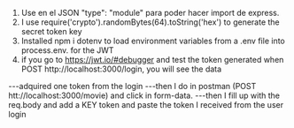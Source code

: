 1. Use en el JSON "type": "module" para poder hacer import de express.
2. I use require('crypto').randomBytes(64).toString('hex') to generate the secret token key
3. Installed npm i dotenv to load environment variables from a .env file into process.env. for the JWT
4. if you go to https://jwt.io/#debugger and test the token generated when POST http://localhost:3000/login, you will see the data 


---adquired one token from the login 
---then I do in postman  (POST htt://localhost:3000/movie) and click in form-data. 
---then I fill up with the req.body and add a KEY token and paste the token I received from the user login